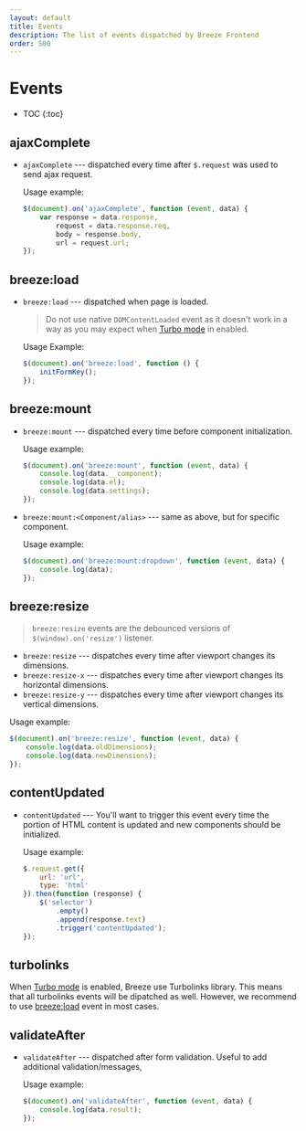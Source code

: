```yaml
---
layout: default
title: Events
description: The list of events dispatched by Breeze Frontend
order: 500
---
```


# Events

* TOC
{:toc}

## ajaxComplete

 -  `ajaxComplete` --- dispatched every time after `$.request` was used to send
    ajax request.

    Usage example:

    ```js
    $(document).on('ajaxComplete', function (event, data) {
        var response = data.response,
            request = data.response.req,
            body = response.body,
            url = request.url;
    });
    ```

## breeze:load

 -  `breeze:load` --- dispatched when page is loaded.

    > Do not use native `DOMContentLoaded` event as it doesn't work in a way
    > as you may expect when [Turbo mode](/settings) in enabled.

    Usage Example:

    ```js
    $(document).on('breeze:load', function () {
        initFormKey();
    });
    ```

## breeze:mount

 -  `breeze:mount` --- dispatched every time before component initialization.

    Usage example:

    ```js
    $(document).on('breeze:mount', function (event, data) {
        console.log(data.__component);
        console.log(data.el);
        console.log(data.settings);
    });
    ```

 -  `breeze:mount:<Component/alias>` --- same as above, but for specific component.

    Usage example:

    ```js
    $(document).on('breeze:mount:dropdown', function (event, data) {
        console.log(data);
    });
    ```

## breeze:resize

> `breeze:resize` events are the debounced versions of `$(window).on('resize')` listener.

 -  `breeze:resize` --- dispatches every time after viewport changes its dimensions.
 -  `breeze:resize-x` --- dispatches every time after viewport changes its horizontal dimensions.
 -  `breeze:resize-y` --- dispatches every time after viewport changes its vertical dimensions.

Usage example:

```js
$(document).on('breeze:resize', function (event, data) {
    console.log(data.oldDimensions);
    console.log(data.newDimensions);
});
```

## contentUpdated

 -  `contentUpdated` --- You'll want to trigger this event every time the
    portion of HTML content is updated and new components should be initialized.

    Usage example:

    ```js
    $.request.get({
        url: 'url',
        type: 'html'
    }).then(function (response) {
        $('selector')
            .empty()
            .append(response.text)
            .trigger('contentUpdated');
    });
    ```

## turbolinks

When [Turbo mode](/configuration) is enabled, Breeze use Turbolinks library. This
means that all turbolinks events will be dipatched as well. However, we recommend
to use [breeze:load](#breezeload) event in most cases.

## validateAfter

 -  `validateAfter` --- dispatched after form validation. Useful to add additional
    validation/messages,

    Usage example:

    ```js
    $(document).on('validateAfter', function (event, data) {
        console.log(data.result);
    });
    ```
